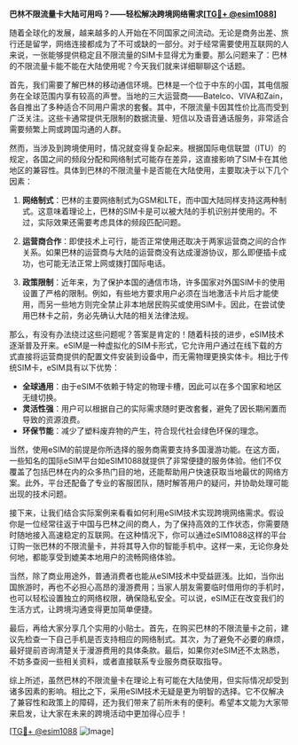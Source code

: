 **巴林不限流量卡大陆可用吗？——轻松解决跨境网络需求[[TG💪+ @esim1088](https://t.me/s/esim1088)]**

随着全球化的发展，越来越多的人开始在不同国家之间流动。无论是商务出差、旅行还是留学，网络连接都成为了不可或缺的一部分。对于经常需要使用互联网的人来说，一张能够提供稳定且不限流量的SIM卡显得尤为重要。那么问题来了：巴林的不限流量卡能不能在大陆使用呢？今天我们就来详细聊聊这个话题。

首先，我们需要了解巴林的移动通信环境。巴林是一个位于中东的小国，其电信服务在全球范围内享有较高的声誉。当地的三大运营商——Batelco、VIVA和Zain，各自推出了多种适合不同用户需求的套餐。其中，不限流量卡因其性价比高而受到广泛关注。这些卡通常提供无限制的数据流量、短信以及语音通话服务，非常适合需要频繁上网或跨国沟通的人群。

然而，当涉及到跨境使用时，情况就变得复杂起来。根据国际电信联盟（ITU）的规定，各国之间的频段分配和网络制式可能存在差异，这直接影响了SIM卡在其他地区的兼容性。具体到巴林的不限流量卡是否能在大陆使用，主要取决于以下几个因素：

1. **网络制式**：巴林的主要网络制式为GSM和LTE，而中国大陆同样支持这两种制式。这意味着理论上，巴林的SIM卡是可以被大陆的手机识别并使用的。不过，实际效果还需要考虑具体的频段匹配问题。

2. **运营商合作**：即使技术上可行，能否正常使用还取决于两家运营商之间的合作关系。如果巴林的运营商与大陆的运营商没有达成漫游协议，那么即便插卡成功，也可能无法正常上网或拨打国际电话。

3. **政策限制**：近年来，为了保护本国的通信市场，许多国家对外国SIM卡的使用设置了严格的限制。例如，有些地方要求用户必须在当地激活卡片后才能使用，而另一些地方则完全禁止非本地居民购买或使用SIM卡。因此，在尝试使用巴林卡之前，务必先确认大陆的相关法律法规。

那么，有没有办法绕过这些问题呢？答案是肯定的！随着科技的进步，eSIM技术逐渐普及开来。eSIM是一种虚拟化的SIM卡形式，它允许用户通过在线下载的方式直接将运营商提供的配置文件安装到设备中，而无需物理更换实体卡。相比于传统SIM卡，eSIM具有以下优势：

- **全球通用**：由于eSIM不依赖于特定的物理卡槽，因此可以在多个国家和地区无缝切换。
- **灵活性强**：用户可以根据自己的实际需求随时更改套餐，避免了因长期闲置而导致的资源浪费。
- **环保节能**：减少了塑料废弃物的产生，符合现代社会绿色环保的理念。

当然，使用eSIM的前提是你所选择的服务商需要支持多国漫游功能。在这方面，一些知名的国际eSIM平台如eSIM1088就提供了非常便捷的服务体验。他们不仅覆盖了包括巴林在内的众多热门目的地，还能帮助用户快速获取当地最优的网络方案。此外，平台还配备了专业的客服团队，随时解答用户的疑问，并协助处理可能出现的技术问题。

接下来，让我们结合实际案例来看看如何利用eSIM技术实现跨境网络需求。假设你是一位经常往返于中国与巴林之间的商人，为了保持高效的工作状态，你需要随时随地接入高速稳定的互联网。在这种情况下，你可以通过eSIM1088这样的平台订购一张巴林的不限流量卡，并将其导入你的智能手机中。这样一来，无论你身处何地，都能享受到媲美本地用户的流畅网络体验。

当然，除了商业用途外，普通消费者也能从eSIM技术中受益匪浅。比如，当你出国旅游时，再也不必担心高昂的漫游费用；当家人朋友需要临时借用你的手机时，也可以轻松设置独立的网络权限，确保隐私安全。可以说，eSIM正在改变我们的生活方式，让跨境沟通变得更加简单便捷。

最后，再给大家分享几个实用的小贴士。首先，在购买巴林的不限流量卡之前，建议先检查一下自己手机是否支持相应的网络制式。其次，为了避免不必要的麻烦，最好提前咨询清楚关于漫游费用的具体条款。最后，如果你对eSIM还不太熟悉，不妨多查阅一些相关资料，或者直接联系专业服务商获取指导。

综上所述，虽然巴林的不限流量卡在理论上有可能在大陆使用，但实际情况却受到诸多因素的影响。相比之下，采用eSIM技术无疑是更为明智的选择。它不仅解决了兼容性和政策上的障碍，还为我们带来了前所未有的便利。希望本文能为大家带来启发，让大家在未来的跨境活动中更加得心应手！

[[TG💪+ @esim1088](https://t.me/s/esim1088) ![Image](https://i.postimg.cc/4NQfJmqS/Snipaste-2025-05-13-00-14-12.png)]